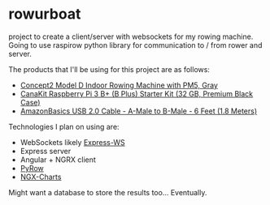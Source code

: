 # rowurboat
project to create a client/server with websockets for my rowing machine.  Going to use raspirow python library for communication to / from rower and server.

The products that I'll be using for this project are as follows:
* <a target="_blank" href="https://www.amazon.ca/gp/product/B00NH9WF4K/ref=as_li_tl?ie=UTF8&camp=15121&creative=330641&creativeASIN=B00NH9WF4K&linkCode=as2&tag=ajdub-20&linkId=6a52efc0a7b4f5481b10ecd576db3f0e">Concept2 Model D Indoor Rowing Machine with PM5, Gray</a><img src="//ir-ca.amazon-adsystem.com/e/ir?t=ajdub-20&l=am2&o=15&a=B00NH9WF4K" width="1" height="1" border="0" alt="" style="border:none !important; margin:0px !important;" />
* <a target="_blank" href="https://www.amazon.ca/gp/product/B07BD56DW5/ref=as_li_tl?ie=UTF8&camp=15121&creative=330641&creativeASIN=B07BD56DW5&linkCode=as2&tag=ajdub-20&linkId=eb7b47cb6b35d69ad4c0fd9f4c504284">CanaKit Raspberry Pi 3 B+ (B Plus) Starter Kit (32 GB, Premium Black Case)</a><img src="//ir-ca.amazon-adsystem.com/e/ir?t=ajdub-20&l=am2&o=15&a=B07BD56DW5" width="1" height="1" border="0" alt="" style="border:none !important; margin:0px !important;" />
* <a target="_blank" href="https://www.amazon.ca/gp/product/B00NH11KIK/ref=as_li_tl?ie=UTF8&camp=15121&creative=330641&creativeASIN=B00NH11KIK&linkCode=as2&tag=ajdub-20&linkId=50dfdb7df86437b81a241b2ece0a96ac">AmazonBasics USB 2.0 Cable - A-Male to B-Male - 6 Feet (1.8 Meters)</a><img src="//ir-ca.amazon-adsystem.com/e/ir?t=ajdub-20&l=am2&o=15&a=B00NH11KIK" width="1" height="1" border="0" alt="" style="border:none !important; margin:0px !important;" />

Technologies I plan on using are:
* WebSockets likely <a target="_blank" href="https://github.com/HenningM/express-ws">Express-WS</a>
* Express server
* Angular + NGRX client
* <a target="_blank" href="https://github.com/uvd/PyRow">PyRow</a>
* <a target="_blank" href="https://github.com/swimlane/ngx-charts">NGX-Charts</a>

Might want a database to store the results too... Eventually.
